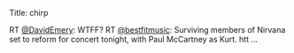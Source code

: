 Title: chirp

RT <a href="http://twitter.com/DavidEmery">@DavidEmery</a>: WTFF? RT <a href="http://twitter.com/bestfitmusic">@bestfitmusic</a>: Surviving members of Nirvana set to reform for concert tonight, with Paul McCartney as Kurt. htt ...
